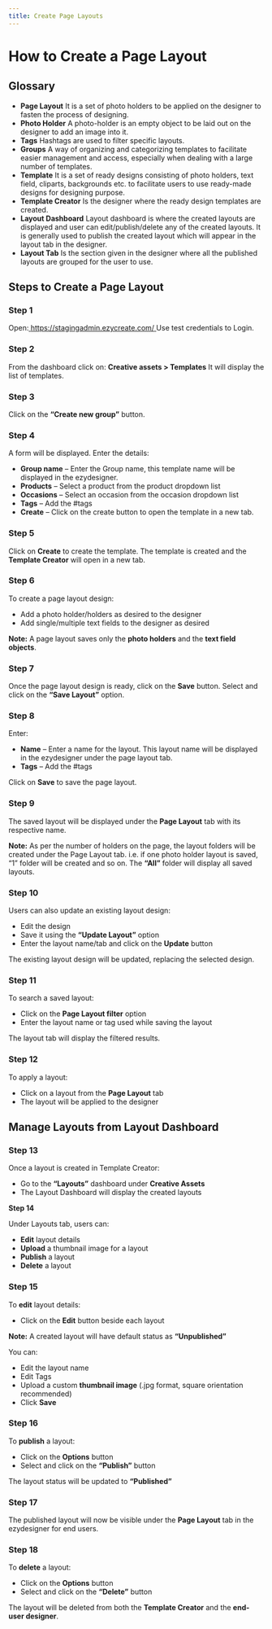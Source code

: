 ```yaml
---
title: Create Page Layouts
---
```

# **How to Create a Page Layout**

## **Glossary**

* **Page Layout**
   It is a set of photo holders to be applied on the designer to fasten the process of designing.
* **Photo Holder**
   A photo-holder is an empty object to be laid out on the designer to add an image into it.
* **Tags**
   Hashtags are used to filter specific layouts.
* **Groups**
   A way of organizing and categorizing templates to facilitate easier management and access, especially when dealing with a large number of templates.
* **Template**
   It is a set of ready designs consisting of photo holders, text field, cliparts, backgrounds etc. to facilitate users to use ready-made designs for designing purpose.
* **Template Creator**
   Is the designer where the ready design templates are created.
* **Layout Dashboard**
   Layout dashboard is where the created layouts are displayed and user can edit/publish/delete any of the created layouts. It is generally used to publish the created layout which will appear in the layout tab in the designer.
* **Layout Tab**
   Is the section given in the designer where all the published layouts are grouped for the user to use.

## **Steps to Create a Page Layout**

### **Step 1**

Open:[ https://stagingadmin.ezycreate.com/
](https://stagingadmin.ezycreate.com) Use test credentials to Login.

### **Step 2**

From the dashboard click on:
 **Creative assets > Templates**
 It will display the list of templates.

### **Step 3**

Click on the **“Create new group”** button.

### **Step 4**

A form will be displayed. Enter the details:

* **Group name** – Enter the Group name, this template name will be displayed in the ezydesigner.
* **Products** – Select a product from the product dropdown list
* **Occasions** – Select an occasion from the occasion dropdown list
* **Tags** – Add the #tags
* **Create** – Click on the create button to open the template in a new tab.

### **Step 5**

Click on **Create** to create the template.
 The template is created and the **Template Creator** will open in a new tab.

### **Step 6**

To create a page layout design:

* Add a photo holder/holders as desired to the designer
* Add single/multiple text fields to the designer as desired

**Note:** A page layout saves only the **photo holders** and the **text field objects**.

### **Step 7**

Once the page layout design is ready, click on the **Save** button.
 Select and click on the **“Save Layout”** option.

### **Step 8**

Enter:

* **Name** – Enter a name for the layout. This layout name will be displayed in the ezydesigner under the page layout tab.
* **Tags** – Add the #tags

Click on **Save** to save the page layout.

### **Step 9**

The saved layout will be displayed under the **Page Layout** tab with its respective name.

**Note:**
 As per the number of holders on the page, the layout folders will be created under the Page Layout tab.
 i.e. if one photo holder layout is saved, “1” folder will be created and so on.
 The **“All”** folder will display all saved layouts.

### **Step 10**

Users can also update an existing layout design:

* Edit the design
* Save it using the **“Update Layout”** option
* Enter the layout name/tab and click on the **Update** button

The existing layout design will be updated, replacing the selected design.

### **Step 11**

To search a saved layout:

* Click on the **Page Layout filter** option
* Enter the layout name or tag used while saving the layout

The layout tab will display the filtered results.

### **Step 12**

To apply a layout:

* Click on a layout from the **Page Layout** tab
* The layout will be applied to the designer

## **Manage Layouts from Layout Dashboard**

### **Step 13**

Once a layout is created in Template Creator:

* Go to the **“Layouts”** dashboard under **Creative Assets**
* The Layout Dashboard will display the created layouts

**Step 14**

Under Layouts tab, users can:

* **Edit** layout details
* **Upload** a thumbnail image for a layout
* **Publish** a layout
* **Delete** a layout

### **Step 15**

To **edit** layout details:

* Click on the **Edit** button beside each layout

**Note:** A created layout will have default status as **“Unpublished”**

You can:

* Edit the layout name
* Edit Tags
* Upload a custom **thumbnail image** (.jpg format, square orientation recommended)
* Click **Save**

### **Step 16**

To **publish** a layout:

* Click on the **Options** button
* Select and click on the **“Publish”** button

The layout status will be updated to **“Published”**

### **Step 17**

The published layout will now be visible under the **Page Layout** tab in the ezydesigner for end users.

### **Step 18**

To **delete** a layout:

* Click on the **Options** button
* Select and click on the **“Delete”** button

The layout will be deleted from both the **Template Creator** and the **end-user designer**.

